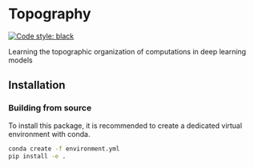 # Topography

[![Code style: black](https://img.shields.io/badge/code%20style-black-000000.svg)](https://github.com/psf/black)

Learning the topographic organization of computations in deep learning models

## Installation

### Building from source

To install this package, it is recommended to create a dedicated virtual
environment with conda.

```bash
conda create -f environment.yml
pip install -e .
```
